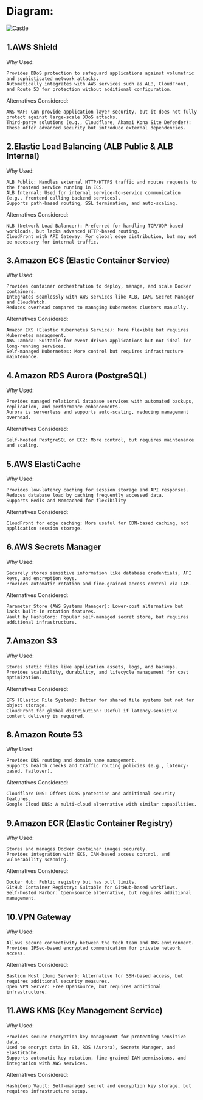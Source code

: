 # Diagram:
![Castle](https://github.com/user-attachments/assets/0afd5fb0-917a-423d-a51a-45a4f774ad62)

## 1.AWS Shield
Why Used:
```
Provides DDoS protection to safeguard applications against volumetric and sophisticated network attacks.
Automatically integrates with AWS services such as ALB, CloudFront, and Route 53 for protection without additional configuration.
```
Alternatives Considered:
```
AWS WAF: Can provide application layer security, but it does not fully protect against large-scale DDoS attacks.
Third-party solutions (e.g., Cloudflare, Akamai Kona Site Defender): These offer advanced security but introduce external dependencies.
```

## 2.Elastic Load Balancing (ALB Public & ALB Internal)
Why Used:
```
ALB Public: Handles external HTTP/HTTPS traffic and routes requests to the frontend service running in ECS.
ALB Internal: Used for internal service-to-service communication (e.g., frontend calling backend services).
Supports path-based routing, SSL termination, and auto-scaling.
```
Alternatives Considered:
```
NLB (Network Load Balancer): Preferred for handling TCP/UDP-based workloads, but lacks advanced HTTP-based routing.
CloudFront with API Gateway: For global edge distribution, but may not be necessary for internal traffic.
```

## 3.Amazon ECS (Elastic Container Service)
Why Used:
```
Provides container orchestration to deploy, manage, and scale Docker containers.
Integrates seamlessly with AWS services like ALB, IAM, Secret Manager and CloudWatch.
Reduces overhead compared to managing Kubernetes clusters manually.
```
Alternatives Considered:
```
Amazon EKS (Elastic Kubernetes Service): More flexible but requires Kubernetes management.
AWS Lambda: Suitable for event-driven applications but not ideal for long-running services.
Self-managed Kubernetes: More control but requires infrastructure maintenance.
```

## 4.Amazon RDS Aurora (PostgreSQL)
Why Used:
```
Provides managed relational database services with automated backups, replication, and performance enhancements.
Aurora is serverless and supports auto-scaling, reducing management overhead.
```
Alternatives Considered:
```
Self-hosted PostgreSQL on EC2: More control, but requires maintenance and scaling.
```

## 5.AWS ElastiCache
Why Used:
```
Provides low-latency caching for session storage and API responses.
Reduces database load by caching frequently accessed data.
Supports Redis and Memcached for flexibility
```
Alternatives Considered:
```
CloudFront for edge caching: More useful for CDN-based caching, not application session storage.
```

## 6.AWS Secrets Manager
Why Used:
```
Securely stores sensitive information like database credentials, API keys, and encryption keys.
Provides automatic rotation and fine-grained access control via IAM.
```
Alternatives Considered:
```
Parameter Store (AWS Systems Manager): Lower-cost alternative but lacks built-in rotation features.
Vault by HashiCorp: Popular self-managed secret store, but requires additional infrastructure.
```

## 7.Amazon S3
Why Used:
```
Stores static files like application assets, logs, and backups.
Provides scalability, durability, and lifecycle management for cost optimization.
```
Alternatives Considered:
```
EFS (Elastic File System): Better for shared file systems but not for object storage.
CloudFront for global distribution: Useful if latency-sensitive content delivery is required.
```

## 8.Amazon Route 53
Why Used:
```
Provides DNS routing and domain name management.
Supports health checks and traffic routing policies (e.g., latency-based, failover).
```
Alternatives Considered:
```
Cloudflare DNS: Offers DDoS protection and additional security features.
Google Cloud DNS: A multi-cloud alternative with similar capabilities.
```

## 9.Amazon ECR (Elastic Container Registry)
Why Used:
```
Stores and manages Docker container images securely.
Provides integration with ECS, IAM-based access control, and vulnerability scanning.
```
Alternatives Considered:
```
Docker Hub: Public registry but has pull limits.
GitHub Container Registry: Suitable for GitHub-based workflows.
Self-hosted Harbor: Open-source alternative, but requires additional management.
```

## 10.VPN Gateway
Why Used:
```
Allows secure connectivity between the tech team and AWS environment.
Provides IPSec-based encrypted communication for private network access.
```
Alternatives Considered:
```
Bastion Host (Jump Server): Alternative for SSH-based access, but requires additional security measures.
Open VPN Server: Free Opensource, but requires additional infrastructure.
```

## 11.AWS KMS (Key Management Service)
Why Used:
```
Provides secure encryption key management for protecting sensitive data.
Used to encrypt data in S3, RDS (Aurora), Secrets Manager, and ElastiCache.
Supports automatic key rotation, fine-grained IAM permissions, and integration with AWS services.
```
Alternatives Considered:
```
HashiCorp Vault: Self-managed secret and encryption key storage, but requires infrastructure setup.
```
